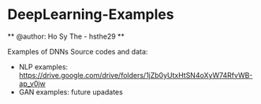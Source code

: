 # DeepLearning-Examples
** @author: Ho Sy The - hsthe29 **

Examples of DNNs
Source codes and data:
- NLP examples: https://drive.google.com/drive/folders/1jZb0yUtxHtSN4oXyW74RfvWB-ap_v0jw
- GAN examples: future upadates
